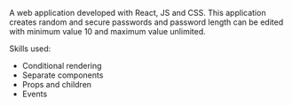 A web application developed with React, JS and CSS. This application creates random and secure passwords and password length can be edited with minimum value 10 and maximum value unlimited.

Skills used:
- Conditional rendering
- Separate components
- Props and children
- Events